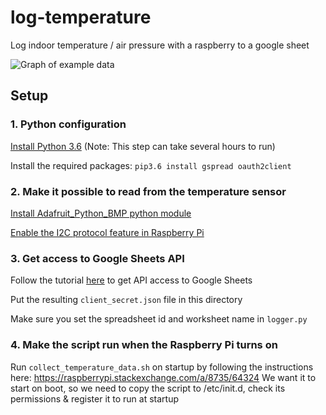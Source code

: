 # log-temperature
Log indoor temperature / air pressure with a raspberry to a google sheet

<!-- ![Graph of example data](https://raw.githubusercontent.com/AlexLamson/log-temperature/master/graph.jpg) -->
![Graph of example data](https://raw.github.com/AlexLamson/log-temperature/master/graph.jpg)

## Setup
### 1. Python configuration
[Install Python 3.6](https://installvirtual.com/install-python-3-on-raspberry-pi-raspbian/) (Note: This step can take several hours to run)

Install the required packages: `pip3.6 install gspread oauth2client`


### 2. Make it possible to read from the temperature sensor
[Install Adafruit_Python_BMP python module](https://github.com/adafruit/Adafruit_Python_BMP)

[Enable the I2C protocol feature in Raspberry Pi](https://raspberrypi.stackexchange.com/a/64310/64324)


### 3. Get access to Google Sheets API
Follow the tutorial [here](https://www.twilio.com/blog/2017/02/an-easy-way-to-read-and-write-to-a-google-spreadsheet-in-python.html) to get API access to Google Sheets

Put the resulting `client_secret.json` file in this directory

Make sure you set the spreadsheet id and worksheet name in `logger.py`


### 4. Make the script run when the Raspberry Pi turns on
Run `collect_temperature_data.sh` on startup by following the instructions here: https://raspberrypi.stackexchange.com/a/8735/64324
We want it to start on boot, so we need to copy the script to /etc/init.d, check its permissions & register it to run at startup

